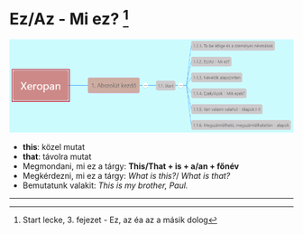 # Ez/Az - Mi ez? [^1]

![1.1](images/1.1.png)

* **this**: közel mutat
* **that**: távolra mutat
* Megmondani, mi ez a tárgy: **This/That + is + a/an + főnév**
* Megkérdezni, mi ez a tárgy: *What is this?*/ *What is that?*
* Bemutatunk valakit: *This is my brother, Paul.*

---
[^1]: Start lecke, 3. fejezet - Ez, az éa az a másik dolog